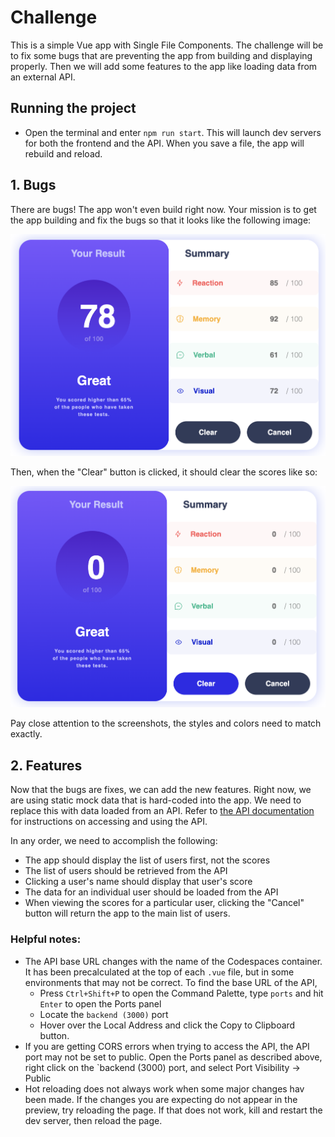 # Challenge

This is a simple Vue app with Single File Components. The challenge will be to fix some bugs that are preventing the app from building and displaying properly. Then we will add some features to the app like loading data from an external API. 

## Running the project
- Open the terminal and enter `npm run start`. This will launch dev servers for both the frontend and the API. When you save a file, the app will rebuild and reload.  

## 1. Bugs
There are bugs! The app won't even build right now. Your mission is to get the app building and fix the bugs so that it looks like the following image:

<img src="image.png" width="600px"/>

Then, when the "Clear" button is clicked, it should clear the scores like so:

<img src="image-1.png" width="600px"/>

Pay close attention to the screenshots, the styles and colors need to match exactly. 

## 2. Features
Now that the bugs are fixes, we can add the new features. Right now, we are using static mock data that is hard-coded into the app. We need to replace this with data loaded from an API. Refer to [the API documentation](https://app.swaggerhub.com/apis-docs/samschurter/UserDataAPI/0.1) for instructions on accessing and using the API.

In any order, we need to accomplish the following:
- The app should display the list of users first, not the scores
- The list of users should be retrieved from the API
- Clicking a user's name should display that user's score
- The data for an individual user should be loaded from the API
- When viewing the scores for a particular user, clicking the "Cancel" button will return the app to the main list of users.

### Helpful notes:
- The API base URL changes with the name of the Codespaces container. It has been precalculated at the top of each `.vue` file, but in some environments that may not be correct. To find the base URL of the API, 
    - Press `Ctrl+Shift+P` to open the Command Palette, type `ports` and hit `Enter` to open the Ports panel
    - Locate the `backend (3000)` port
    - Hover over the Local Address and click the Copy to Clipboard button.
- If you are getting CORS errors when trying to access the API, the API port may not be set to public. Open the Ports panel as described above, right click on the `backend (3000) port, and select Port Visibility -> Public
- Hot reloading does not always work when some major changes hav been made. If the changes you are expecting do not appear in the preview, try reloading the page. If that does not work, kill and restart the dev server, then reload the page.
